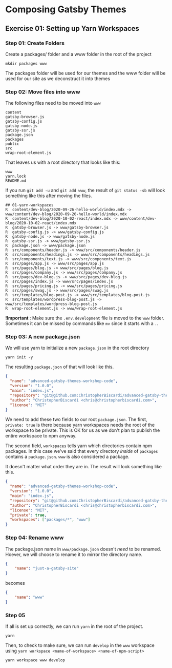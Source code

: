 # Composing Gatsby Themes

## Exercise 01: Setting up Yarn Workspaces

### Step 01: Create Folders

Create a packages/ folder and a www folder in the root of the project

```shell
mkdir packages www
```

The packages folder will be used for our themes and the www folder will be used for our site as we deconstruct it into themes

### Step 02: Move files into www

The following files need to be moved into `www`

```
content
gatsby-browser.js
gatsby-config.js
gatsby-node.js
gatsby-ssr.js
package.json
packages
public
src
wrap-root-element.js
```

That leaves us with a root directory that looks like this:

```
www
yarn.lock
README.md
```

If you run `git add -u` and `git add www`, the result of `git status -sb` will look something like this after moving the files.

```
## 01-yarn-workspaces
R  content/dev-blog/2020-09-26-hello-world/index.mdx -> www/content/dev-blog/2020-09-26-hello-world/index.mdx
R  content/dev-blog/2020-10-02-react/index.mdx -> www/content/dev-blog/2020-10-02-react/index.mdx
R  gatsby-browser.js -> www/gatsby-browser.js
R  gatsby-config.js -> www/gatsby-config.js
R  gatsby-node.js -> www/gatsby-node.js
R  gatsby-ssr.js -> www/gatsby-ssr.js
R  package.json -> www/package.json
R  src/components/header.js -> www/src/components/header.js
R  src/components/headings.js -> www/src/components/headings.js
R  src/components/text.js -> www/src/components/text.js
R  src/pages/app.js -> www/src/pages/app.js
R  src/pages/blog.js -> www/src/pages/blog.js
R  src/pages/company.js -> www/src/pages/company.js
R  src/pages/dev-blog.js -> www/src/pages/dev-blog.js
R  src/pages/index.js -> www/src/pages/index.js
R  src/pages/pricing.js -> www/src/pages/pricing.js
R  src/pages/swag.js -> www/src/pages/swag.js
R  src/templates/blog-post.js -> www/src/templates/blog-post.js
R  src/templates/wordpress-blog-post.js -> www/src/templates/wordpress-blog-post.js
R  wrap-root-element.js -> www/wrap-root-element.js
```

**!Important** : Make sure the `.env.development` file is moved to the `www` folder. Sometimes it can be missed by commands like `mv` since it starts with a `.`.

### Step 03: A new package.json

We will use yarn to initialize a new `package.json` in the root directory

```
yarn init -y
```

The resulting `package.json` of that will look like this.

```json
{
  "name": "advanced-gatsby-themes-workshop-code",
  "version": "1.0.0",
  "main": "index.js",
  "repository": "git@github.com:ChristopherBiscardi/advanced-gatsby-themes-workshop-code.git",
  "author": "ChristopherBiscardi <chris@christopherbiscardi.com>",
  "license": "MIT"
}
```

We need to add these two fields to our root `package.json`. The first, `private: true` is there because yarn workspaces needs the root of the workspace to be private. This is OK for us as we don't plan to publish the entire workspace to npm anyway.

The second field, `workspaces` tells yarn which directories contain npm packages. In this case we've said that every directory _inside_ of `packages` contains a `package.json`. `www` is also considered a package.

It doesn't matter what order they are in. The result will look something like this.

```json
{
  "name": "advanced-gatsby-themes-workshop-code",
  "version": "1.0.0",
  "main": "index.js",
  "repository": "git@github.com:ChristopherBiscardi/advanced-gatsby-themes-workshop-code.git",
  "author": "ChristopherBiscardi <chris@christopherbiscardi.com>",
  "license": "MIT",
  "private": true,
  "workspaces": ["packages/*", "www"]
}
```

### Step 04: Rename www

The package.json name in `www/package.json` doesn't *need* to be renamed. Hoever, we will choose to rename it to mirror the directory name.

```json
{
    "name": "just-a-gatsby-site"
}
```

becomes

```json
{
    "name": "www"
}
```

### Step 05

If all is set up correctly, we can run `yarn` in the root of the project.

```shell
yarn
```

Then, to check to make sure, we can run `develop` in the `www` workspace using `yarn workspace <name-of-workspace> <name-of-npm-script>`


```shell
yarn workspace www develop
```